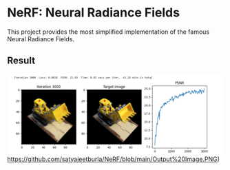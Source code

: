# NeRF: Neural Radiance Fields 

This project provides the most simplified implementation of the famous Neural Radiance Fields. 

## Result
![URL_OF_THE_IMAGE](https://github.com/satyajeetburla/NeRF/blob/main/Output%20Image.PNG)https://github.com/satyajeetburla/NeRF/blob/main/Output%20Image.PNG)

